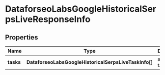 # DataforseoLabsGoogleHistoricalSerpsLiveResponseInfo

## Properties

| Name | Type | Description | Notes |
|------------ | ------------- | ------------- | -------------|
**tasks** | **DataforseoLabsGoogleHistoricalSerpsLiveTaskInfo[]** | array of tasks |[optional]|